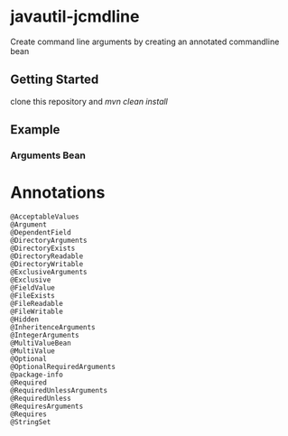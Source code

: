 # javautil-jcmdline

Create command line arguments by creating an annotated commandline bean

## Getting Started

clone this repository and *mvn clean install*

## Example

### Arguments Bean

# Annotations
    @AcceptableValues
    @Argument
    @DependentField
    @DirectoryArguments
    @DirectoryExists
    @DirectoryReadable
    @DirectoryWritable
    @ExclusiveArguments
    @Exclusive
    @FieldValue
    @FileExists
    @FileReadable
    @FileWritable
    @Hidden
    @InheritenceArguments
    @IntegerArguments
    @MultiValueBean
    @MultiValue
    @Optional
    @OptionalRequiredArguments
    @package-info
    @Required
    @RequiredUnlessArguments
    @RequiredUnless
    @RequiresArguments
    @Requires
    @StringSet


